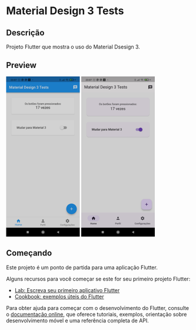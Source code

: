 # Material Design 3 Tests

## Descrição

Projeto Flutter que mostra o uso do Material Dsesign 3.

## Preview

<div>
<img src="assets/md2.jpg" alt="drawing" style="width:200px;"/>
<img src="assets/md3.jpg" alt="drawing" style="width:200px;"/>
<div>
<!-- ![Screenshot](assets/md2.jpg) -->

<!-- ![Screenshot](assets/md3.jpg) -->

## Começando

Este projeto é um ponto de partida para uma aplicação Flutter.

Alguns recursos para você começar se este for seu primeiro projeto Flutter:

- [Lab: Escreva seu primeiro aplicativo Flutter](https://docs.flutter.dev/get-started/codelab)
- [Cookbook: exemplos úteis do Flutter](https://docs.flutter.dev/cookbook)

Para obter ajuda para começar com o desenvolvimento do Flutter, consulte o
[documentação online](https://docs.flutter.dev/), que oferece tutoriais,
exemplos, orientação sobre desenvolvimento móvel e uma referência completa de API.

